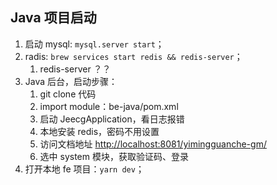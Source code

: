 ## Java 项目启动

1. 启动 mysql: `mysql.server start`；
2. radis: `brew services start redis && redis-server`；
   1. redis-server ？？
3. Java 后台，启动步骤：
   1. git clone 代码
   2. import module：be-java/pom.xml
   3. 启动 JeecgApplication，看日志报错
   4. 本地安装 redis，密码不用设置
   5. 访问文档地址 <http://localhost:8081/yimingguanche-gm/>
   6. 选中 system 模块，获取验证码、登录
4. 打开本地 fe 项目：`yarn dev`；